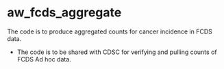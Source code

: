 # aw_fcds_aggregate
The code is to produce aggregated counts for cancer incidence in FCDS data. 
- The code is to be shared with CDSC for verifying and pulling counts of FCDS Ad hoc data. 
